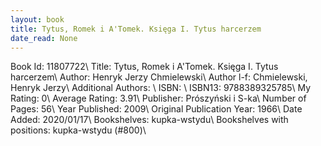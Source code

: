 ```yaml
---
layout: book
title: Tytus, Romek i A'Tomek. Księga I. Tytus harcerzem
date_read: None
---
```


Book Id: 11807722\ 
Title: Tytus, Romek i A'Tomek. Księga I. Tytus harcerzem\ 
Author: Henryk Jerzy Chmielewski\ 
Author l-f: Chmielewski, Henryk Jerzy\ 
Additional Authors: \ 
ISBN: \ 
ISBN13: 9788389325785\ 
My Rating: 0\ 
Average Rating: 3.91\ 
Publisher: Prószyński i S-ka\ 
Number of Pages: 56\ 
Year Published: 2009\ 
Original Publication Year: 1966\ 
Date Added: 2020/01/17\ 
Bookshelves: kupka-wstydu\ 
Bookshelves with positions: kupka-wstydu (#800)\ 

